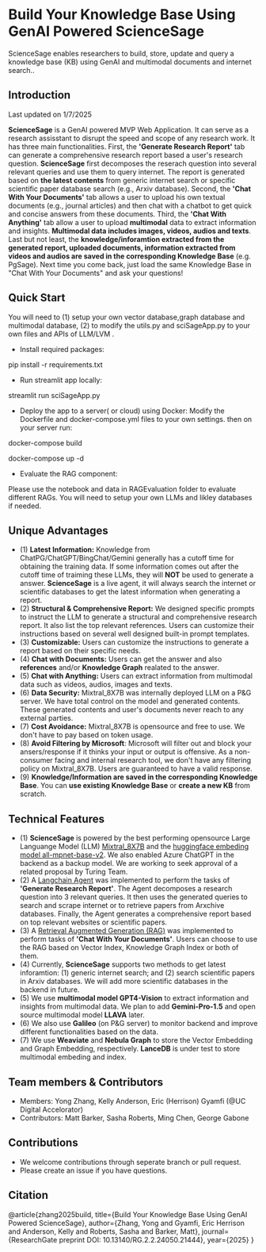 # Build Your Knowledge Base Using GenAI Powered ScienceSage
ScienceSage enables researchers to build, store, update and query a knowledge base (KB) using GenAI and multimodal documents and internet search..

## Introduction

Last updated on 1/7/2025

**ScienceSage** is a GenAI powered MVP Web Application. It can serve as a research assisstant to disrupt the speed and scope of
any research work. It has three main functionalities. First, the **'Generate Research Report'** tab can generate a comprehensive research 
report based a user's research question. **ScienceSage** first decomposes the reserach question into several relevant queries and use them to query 
internet. The report is generated based on **the latest contents** from generic internet search or specific scientific paper 
database search (e.g., Arxiv database). Second, the **'Chat With Your Documents'** tab allows a user to upload his own textual documents (e.g., 
journal articles) and then chat with a chatbot to get quick and concise answers from these documents. Third, the **'Chat With Anything'** tab allow a user to 
upload **multimodal** data to extract information and insights. **Multimodal data includes images, videos, audios and texts**. Last but not least, 
the **knowledge/inforamtion extracted from the generated report, uploaded documents, information extracted from videos and audios are saved in the corresponding Knowledge Base** (e.g. PgSage). 
Next time you come back, just load the same Knowledge Base in "Chat With Your Documents" and ask your questions!

## Quick Start
You will need to (1) setup your own vector database,graph database and multimodal database, (2) to modify the utils.py and sciSageApp.py to your own files and APIs of LLM/LVM . 
- Install required packages:

pip install -r requirements.txt

- Run streamlit app locally:

streamlit run sciSageApp.py

- Deploy the app to a server( or cloud) using Docker:
Modify the Dockerfile and docker-compose.yml files to your own settings. then on your server run:

docker-compose build

docker-compose up -d

- Evaluate the RAG component:

Please use the notebook and data in RAGEvaluation folder to evaluate different RAGs. You will need to setup your own LLMs and likley databases if needed.

## Unique Advantages 
- (1) **Latest Information:** Knowledge from ChatPG/ChatGPT/BingChat/Gemini generally has a cutoff time for obtaining the training data. If some information comes out after 
    the cutoff time of traiming these LLMs, they will **NOT** be used to generate a answer. **ScienceSage** is a live agent, it will always search the internet 
    or scientific databases to get the latest information when generating a report.
- (2) **Structural & Comprehensive Report:** We designed specific prompts to instruct the LLM to generate a structural and comprehensive research report. 
    It also list the top relevant references. Users can customize their instructions based on several well designed built-in prompt templates.
- (3) **Customizable:** Users can customize the instructions to generate a report based on their specific needs.
- (4) **Chat with Documents:** Users can get the answer and also **references** and/or **Knowledge Graph** realated to the answer.
- (5) **Chat with Anything:** Users can extract information from multimodal data such as videos, audios, images and texts.  
- (6) **Data Security:** Mixtral_8X7B was internally deployed LLM on a P&G server. We have total control on the model and generated contents. 
    These generated contents and user's documents never reach to any external parties. 
- (7) **Cost Avoidance:** Mixtral_8X7B is opensource and free to use. We don't have to pay based on token usage. 
- (8) **Avoid Filtering by Microsoft**: Microsoft will filter out and block your ansers/response if it thinks your input or output is offensive. 
    As a non-consumer facing and internal research tool, we don't have any filtering policy on Mixtral_8X7B. Users are guaranteed to have a valid response.  
- (9) **Knowledge/Information are saved in the corresponding Knowledge Base**. You can **use existing Knowledge Base** or **create a new KB** from scratch. 


## Technical Features
- (1) **ScienceSage** is powered by the best performing opensource Large Languange Model (LLM) [Mixtral_8X7B](https://mistral.ai/news/mixtral-of-experts/) 
    and the [huggingface embeding model all-mpnet-base-v2](https://huggingface.co/sentence-transformers/all-mpnet-base-v2).
        We also enabled Azure ChatGPT in the backend as a backup model. We are working to seek approval of a related proposal by Turing Team.   
- (2) A [Langchain Agent](https://python.langchain.com/docs/modules/agents/) was implemented to perform the tasks of **'Generate Research Report'**. 
        The Agent decomposes a research question into 3 relevant queries. It then uses the generated queries to search and scrape internet or to retrieve papers from Arxchive databases. 
        Finally, the Agent generates a comprehensive report based on top relevant websites or scientific papers.    
- (3) A [Retrieval Augmented Generation (RAG)](https://docs.llamaindex.ai/en/stable/getting_started/concepts.html) was implemented to 
        perform tasks of **'Chat With Your Documents'**. Users can choose to use the RAG based on Vector Index, Knowledge Graph Index or both of them.
- (4) Currently, **ScienceSage** supports two methods to get latest inforamtion: (1) generic internet search; and (2) search scientific papers in Arxiv databases. 
        We will add more scientific databases in the backend in future. 
- (5) We use **multimodal model GPT4-Vision** to extract information and insights from multimodal data. We plan to add **Gemini-Pro-1.5** and open source multimodal model **LLAVA** later.
- (6) We also use **Galileo** (on P&G server) to monitor backend and improve different functionalities based on the data. 
- (7) We use **Weaviate** and **Nebula Graph** to store the Vector Embedding and Graph Embedding, respectively. **LanceDB** is under test to store multimodal embeding and index.

## Team members & Contributors
- Members: Yong Zhang, Kelly Anderson, Eric (Herrison) Gyamfi (@UC Digital Accelorator)
- Contributors: Matt Barker, Sasha Roberts, Ming Chen, George Gabone 

## Contributions
- We welcome contributions through seperate branch or pull request.
- Please create an issue if you have questions.

## Citation
@article{zhang2025build,
  title={Build Your Knowledge Base Using GenAI Powered ScienceSage},
  author={Zhang, Yong and Gyamfi, Eric Herrison and Anderson, Kelly and Roberts, Sasha and Barker, Matt},
  journal={ResearchGate preprint DOI: 10.13140/RG.2.2.24050.21444},
  year={2025}
}
